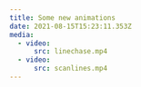 ```yaml
---
title: Some new animations
date: 2021-08-15T15:23:11.353Z
media:
  - video:
      src: linechase.mp4
  - video:
      src: scanlines.mp4
---
```

